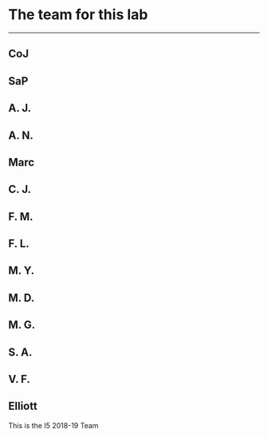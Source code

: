 # The team for this lab

-----------------------------
CoJ
-----------------------------
SaP
-----------------------------
A. J.
-----------------------------
A. N.
-----------------------------
Marc
-----------------------------
C. J.
-----------------------------
F. M.
-----------------------------
F. L.
-----------------------------
M. Y.
-----------------------------
M. D.
-----------------------------
M. G.
-----------------------------
S. A.
-----------------------------
V. F.
-----------------------------
Elliott
-----------------------------

This is the I5 2018-19 Team
